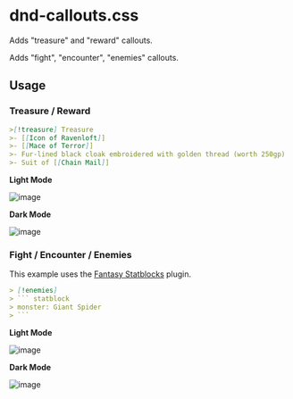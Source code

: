 # dnd-callouts.css

Adds "treasure" and "reward" callouts.

Adds "fight", "encounter", "enemies" callouts.


## Usage

### Treasure / Reward

```md
>[!treasure] Treasure
>- [[Icon of Ravenloft]]
>- [[Mace of Terror]]
>- Fur-lined black cloak embroidered with golden thread (worth 250gp)
>- Suit of [[Chain Mail]]
```

**Light Mode**

![image](https://github.com/JuanMHuerta/Obsidian-CSS-snippets/assets/309788/920a20b1-dd78-4e64-af2b-1e093c9af00a)

**Dark Mode**

![image](https://github.com/JuanMHuerta/Obsidian-CSS-snippets/assets/309788/3e25281f-8469-4bf9-916c-e4ccd05558a7)


### Fight / Encounter / Enemies

This example uses the [Fantasy Statblocks](https://github.com/javalent/fantasy-statblocks) plugin.

```md
> [!enemies]
> ``` statblock
> monster: Giant Spider
> ```
```

**Light Mode**

![image](https://github.com/JuanMHuerta/Obsidian-CSS-snippets/assets/309788/953f2111-32ea-4455-83a2-485bdd2b2997)

**Dark Mode**

![image](https://github.com/JuanMHuerta/Obsidian-CSS-snippets/assets/309788/0bcba5cb-ccc0-482a-8efe-5da5e7f46683)
